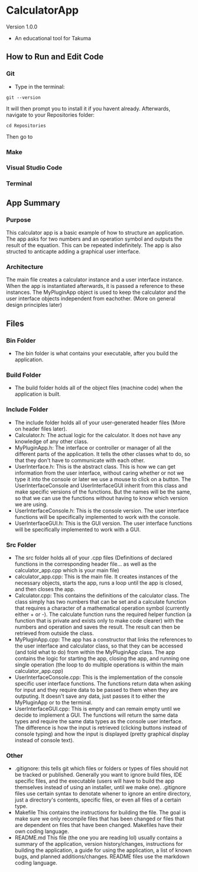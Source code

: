 # CalculatorApp
Version 1.0.0
- An educational tool for Takuma
## How to Run and Edit Code
### Git
- Type in the terminal:
```
git --version
```
It will then prompt you to install it if you havent already. Afterwards, navigate to your Repositories folder:
```
cd Repositories
```
Then go to
### Make
### Visual Studio Code
### Terminal
## App Summary
### Purpose
This calculator app is a basic example of how to structure an application. The app asks for two numbers and an operation symbol and outputs the result of the equation. This can be repeated indefinitely. The app is also structed to anticapte adding a graphical user interface.
### Architecture
The main file creates a calculator instance and a user interface instance. When the app is instantiated afterwards, it is passed a reference to these instances. The MyPluginApp object is used to keep the calculator and the user interface objects independent from eachother. (More on general design principles later)
## Files
### Bin Folder
- The bin folder is what contains your executable, after you build the application.
### Build Folder
- The build folder holds all of the object files (machine code) when the application is built.
### Include Folder
- The include folder holds all of your user-generated header files (More on header files later).
- Calculator.h: The actual logic for the calculator. It does not have any knowledge of any other class.
- MyPluginApp.h: The interface or controller or manager of all the different parts of the application. It tells the other classes what to do, so that they don't have to communicate with each other.
- UserInterface.h: This is the abstract class. This is how we can get information from the user interface, without caring whether or not we type it into the console or later we use a mouse to click on a button. The UserInterfaceConsole and UserInterfaceGUI inherit from this class and make specific versions of the functions. But the names will be the same, so that we can use the functions without having to know which version we are using.
- UserInterfaceConsole.h: This is the console version. The user interface functions will be specifically implemented to work with the console.
- UserInterfaceGUI.h: This is the GUI version. The user interface functions will be specifically implemented to work with a GUI.
### Src Folder
- The src folder holds all of your .cpp files (Definitions of declared functions in the corresponding header file... as well as the calculator_app.cpp which is your main file)
- calculator_app.cpp: This is the main file. It creates instances of the necessary objects, starts the app, runs a loop until the app is closed, and then closes the app.
- Calculator.cpp: This contains the definitions of the calculator class. The class simply has two numbers that can be set and a calculate function that requires a character of a mathematical operation symbol (currently either + or -). The calculate function runs the required helper function (a function that is private and exists only to make code clearer) with the numbers and operation and saves the result. The result can then be retrieved from outside the class.
- MyPluginApp.cpp: The app has a constructor that links the references to the user interface and calculator class, so that they can be accessed (and told what to do) from within the MyPluginApp class. The app contains the logic for starting the app, closing the app, and running one single operation (the loop to do multiple operations is within the main calculator_app.cpp)
- UserInterfaceConsole.cpp: This is the implementation of the console specific user interface functions. The functions return data when asking for input and they require data to be passed to them when they are outputing. It doesn't save any data, just passes it to either the MyPluginApp or to the terminal.
- UserInterfaceGUI.cpp: This is empty and can remain empty until we decide to implement a GUI. The functions will return the same data types and require the same data types as the console user interface. The difference is how the input is retrieved (clicking buttons instead of console typing) and how the input is displayed (pretty graphical display instead of console text).
### Other 
- .gitignore: this tells git which files or folders or types of files should not be tracked or published. Generally you want to ignore build files, IDE specific files, and the executable (users will have to build the app themselves instead of using an installer, until we make one). .gitignore files use certain syntax to denotate whener to ignore an entire directory, just a directory's contents, specific files, or even all files of a certain type.
- Makefile This contains the instructions for building the file. The goal is make sure we only recompile files that has been changed or files that are dependent on files that have been changed. Makefiles have their own coding language.
- README.md This file (the one you are reading lol) usually contains a summary of the application, version history/changes, instructions for building the application, a guide for using the application, a list of known bugs, and planned additions/changes. README files use the markdown coding language.